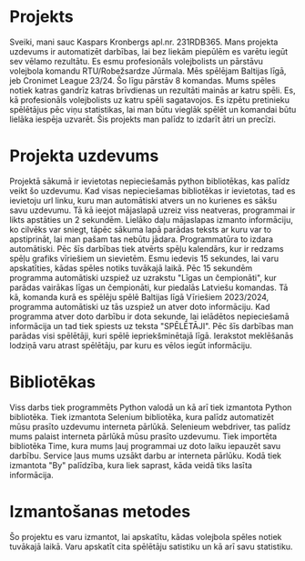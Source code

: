 # Projekts
Sveiki, mani sauc Kaspars Kronbergs apl.nr. 231RDB365. 
Mans projekta uzdevums ir automatizēt darbības, lai bez liekām piepūlēm es varētu iegūt sev vēlamo rezultātu. Es esmu profesionāls volejbolists un pārstāvu volejbola komandu RTU/Robežsardze Jūrmala. Mēs spēlējam Baltijas līgā, jeb Cronimet League 23/24. Šo līgu pārstāv 8 komandas. Mums spēles notiek katras gandrīz katras brīvdienas un rezultāti mainās ar katru spēli. Es, kā profesionāls volejbolists uz katru spēli sagatavojos. Es izpētu pretinieku spēlētājus pēc viņu statistikas, lai man būtu vieglāk spēlēt un komandai būtu lielāka iespēja uzvarēt. Šis projekts man palīdz to izdarīt ātri un precīzi.

# Projekta uzdevums
Projektā sākumā ir ievietotas nepieciešamās python bibliotēkas, kas palīdz veikt šo uzdevumu. Kad visas nepieciešamas bibliotēkas ir ievietotas, tad es ievietoju url linku, kuru man automātiski atvers un no kurienes es sākšu savu uzdevumu. Tā kā ieejot mājaslapā uzreiz viss neatveras, programmai ir likts apstāties un 2 sekundēm. Lielāko daļu mājaslapas izmanto informāciju, ko cilvēks var sniegt, tāpēc sākuma lapā parādas teksts ar kuru var to apstiprināt, lai man pašam tas nebūtu jādara. Programmatūra to izdara automātiski. Pēc šīs darbības tiek atvērts spēļu kalendārs, kur ir redzams spēļu grafiks vīriešiem un sievietēm. Esmu iedevis 15 sekundes, lai varu apskatīties, kādas spēles notiks tuvākajā laikā. Pēc 15 sekundēm programma automātiski uzspiež uz uzrakstu "Līgas un čempionāti", kur parādas vairākas līgas un čempionāti, kur piedalās Latviešu komandas. Tā kā, komanda kurā es spēlēju spēlē Baltijas līgā Vīriešiem 2023/2024, programma automātiski uz tās uzspiež un atver doto informāciju. Kad programma atver doto darbību ir dota sekunde, lai ielādētos nepieciešamā informācija un tad tiek spiests uz teksta "SPĒLĒTĀJI". Pēc šīs darbības man parādas visi spēlētāji, kuri spēlē iepriekšminētajā līgā. Ierakstot meklēšanās lodziņā varu atrast spēlētāju, par kuru es vēlos iegūt informāciju. 

# Bibliotēkas
Viss darbs tiek programmēts Python valodā un kā arī tiek izmantota Python bibliotēka. Tiek izmantota Selenium bibliotēka, kura palīdz automatizēt mūsu prasīto uzdevumu interneta pārlūkā. Selenieum webdriver, tas palīdz mums palaist interneta pārlūkā mūsu prasīto uzdevumu. Tiek importēta bibliotēka Time, kura mums ļauj programmai uz doto laiku iepauzēt savu darbību. Service ļaus mums uzsākt darbu ar interneta pārlūku. Kodā tiek izmantota "By" palīdzība, kura liek saprast, kāda veidā tiks lasīta informācija.

# Izmantošanas metodes
Šo projektu es varu izmantot, lai apskatītu, kādas volejbola spēles notiek tuvākajā laikā. Varu apskatīt cita spēlētāju satistiku un kā arī savu statistiku.